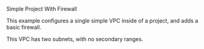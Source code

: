 Simple Project With Firewall

This example configures a single simple VPC inside of a project, and adds a basic firewall.

This VPC has two subnets, with no secondary ranges.